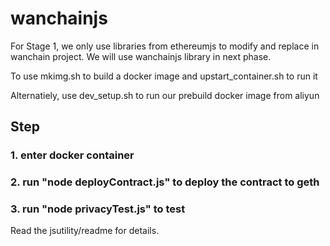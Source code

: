 
# wanchainjs

For Stage 1, we only use libraries from ethereumjs to modify and replace in wanchain project. We will use wanchainjs library in next phase.


To use mkimg.sh to build a docker image and upstart_container.sh to run it

Alternatiely, use dev_setup.sh to run our prebuild docker image from aliyun

## Step

### 1. enter docker container

### 2. run "node deployContract.js" to deploy the contract to geth

### 3. run "node privacyTest.js" to test

Read the jsutility/readme for details.


